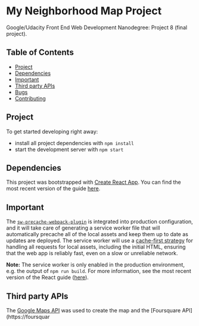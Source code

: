 ﻿# My Neighborhood Map Project
Google/Udacity Front End Web Development Nanodegree: Project 8 (final project).

## Table of Contents

* [Project](#project)
* [Dependencies](#dependencies)
* [Important](#important)
* [Third party APIs](#thirdpartyapis)
* [Bugs](#bugs)
* [Contributing](#contributing)

## Project

To get started developing right away:

* install all project dependencies with `npm install`
* start the development server with `npm start`

## Dependencies 

This project was bootstrapped with [Create React App](https://github.com/facebookincubator/create-react-app). You can find the most recent version of the guide [here](https://github.com/facebookincubator/create-react-app/blob/master/packages/react-scripts/template/README.md).

## Important

The [`sw-precache-webpack-plugin`](https://github.com/goldhand/sw-precache-webpack-plugin) is integrated into production configuration, and it will take care of generating a service worker file that will automatically precache all of the local assets and keep them up to date as updates are deployed.
The service worker will use a [cache-first strategy](https://developers.google.com/web/fundamentals/instant-and-offline/offline-cookbook/#cache-falling-back-to-network) for handling all requests for local assets, including the initial HTML, ensuring that the web app is reliably fast, even on a slow or unreliable network.

**Note:** The service worker is only enabled in the production environment, e.g. the output of `npm run build`. For more information, see the most recent version of the React guide ([here](https://github.com/facebookincubator/create-react-app/blob/master/packages/react-scripts/template/README.md)).

## Third party APIs

The [Google Maps API](https://cloud.google.com/maps-platform/) was used to create the map and the [Foursquare API](https://foursquar

